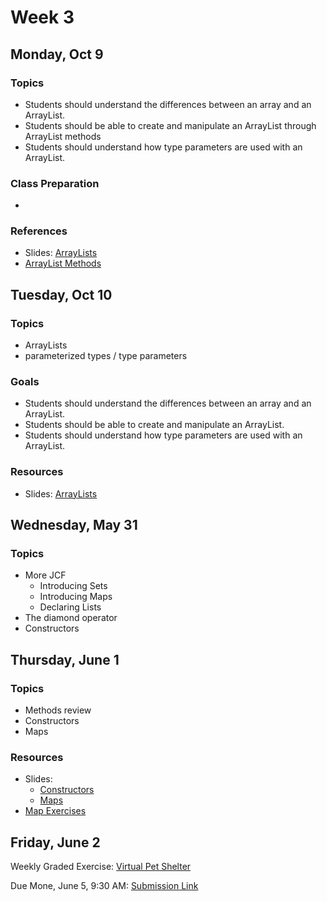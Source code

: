 # Week 3

## Monday, Oct 9

### Topics

- Students should understand the differences between an array and an ArrayList.
- Students should be able to create and manipulate an ArrayList through ArrayList methods
- Students should understand how type parameters are used with an ArrayList.

### Class Preparation

- 

### References

- Slides: [ArrayLists](https://wecancodeit.github.io/java-slides/objects/arraylists/)
- [ArrayList Methods](https://docs.oracle.com/javase/8/docs/api/java/util/ArrayList.html)


## Tuesday, Oct 10

### Topics

- ArrayLists
- parameterized types / type parameters

### Goals

- Students should understand the differences between an array and an ArrayList.
- Students should be able to create and manipulate an ArrayList.
- Students should understand how type parameters are used with an ArrayList.

### Resources

- Slides: [ArrayLists](https://wecancodeit.github.io/java-slides/objects/arraylists/)

## Wednesday, May 31

### Topics

- More JCF
	- Introducing Sets
	- Introducing Maps
	- Declaring Lists
- The diamond operator
- Constructors

## Thursday, June 1

### Topics

- Methods review
- Constructors
- Maps

### Resources

- Slides:
	- [Constructors](https://wecancodeit.github.io/java-slides/objects/constructors/)
	- [Maps](https://wecancodeit.github.io/java-slides/objects/maps/)
- [Map Exercises](./map-exercises.md)

## Friday, June 2

Weekly Graded Exercise: [Virtual Pet Shelter](../exercises/virtual-pet-shelter)

Due Mone, June 5, 9:30 AM: [Submission Link](https://goo.gl/forms/KT6pmGVn52mukzoD3)
